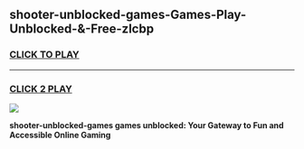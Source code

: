 
## shooter-unblocked-games-Games-Play-Unblocked-&-Free-zlcbp
<h3>
<a href="https://premium76.site?title=shooter-unblocked-games&ref=24A">CLICK TO PLAY</a></h3>
<hr>

<h3>
<a href="https://premium76.site?title=shooter-unblocked-games&ref=24A">CLICK 2 PLAY</a>
  
</h3>

<a href="https://premium76.site?title=shooter-unblocked-games&ref=24A"><img src="https://clearcache.store/games.png"></a>


**shooter-unblocked-games games unblocked: Your Gateway to Fun and Accessible Online Gaming**
